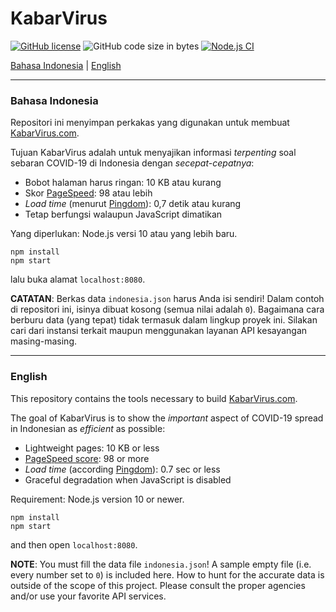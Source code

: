# KabarVirus

[![GitHub license](https://img.shields.io/github/license/ariya/kabarvirus)](https://github.com/ariya/kabarvirus/blob/master/LICENSE)
![GitHub code size in bytes](https://img.shields.io/github/languages/code-size/ariya/kabarvirus)
[![Node.js CI](https://github.com/ariya/kabarvirus/workflows/Node.js%20CI/badge.svg)](https://github.com/ariya/kabarvirus/actions)


[Bahasa Indonesia](#indonesian) | [English](#english)

---

### <a name="indonesian"></a>Bahasa Indonesia

Repositori ini menyimpan perkakas yang digunakan untuk membuat [KabarVirus.com](http://kabarvirus.com).

Tujuan KabarVirus adalah untuk menyajikan informasi _terpenting_ soal sebaran COVID-19 di Indonesia dengan _secepat-cepatnya_:

* Bobot halaman harus ringan: 10 KB atau kurang
* Skor [PageSpeed](https://developers.google.com/speed/pagespeed/insights): 98 atau lebih
* _Load time_ (menurut [Pingdom](https://tools.pingdom.com/)): 0,7 detik atau kurang
* Tetap berfungsi walaupun JavaScript dimatikan

Yang diperlukan: Node.js versi 10 atau yang lebih baru.

```
npm install
npm start
```

lalu buka alamat `localhost:8080`.

**CATATAN**: Berkas data `indonesia.json` harus Anda isi sendiri! Dalam contoh di repositori ini, isinya dibuat kosong (semua nilai adalah `0`). Bagaimana cara berburu data (yang tepat) tidak termasuk dalam lingkup proyek ini. Silakan cari dari instansi terkait maupun menggunakan layanan API kesayangan masing-masing.

<hr>

### <a name="english"></a>English

This repository contains the tools necessary to build  [KabarVirus.com](http://kabarvirus.com).

The goal of KabarVirus is to show the _important_ aspect of COVID-19 spread in Indonesian as _efficient_ as possible:

* Lightweight pages: 10 KB or less
* [PageSpeed score](https://developers.google.com/speed/pagespeed/insights): 98 or more
* _Load time_ (according [Pingdom](https://tools.pingdom.com/)): 0.7 sec or less
* Graceful degradation when JavaScript is disabled

Requirement: Node.js version 10 or newer.


```
npm install
npm start
```

and then open `localhost:8080`.

**NOTE**: You must fill the data file `indonesia.json`! A sample empty file (i.e. every number set to `0`) is included here. How to hunt for the accurate data is outside of the scope of this project. Please consult the proper agencies and/or use your favorite API services.